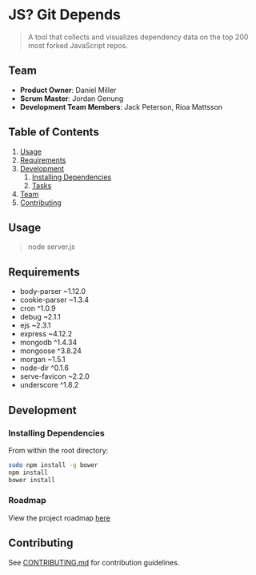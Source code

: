 # JS? Git Depends

> A tool that collects and visualizes dependency data on the top 200 most forked JavaScript repos.

## Team

  - __Product Owner__: Daniel Miller
  - __Scrum Master__: Jordan Genung
  - __Development Team Members__: Jack Peterson, Rioa Mattsson

## Table of Contents

1. [Usage](#Usage)
1. [Requirements](#requirements)
1. [Development](#development)
    1. [Installing Dependencies](#installing-dependencies)
    1. [Tasks](#tasks)
1. [Team](#team)
1. [Contributing](#contributing)

## Usage

> node server.js

## Requirements

- body-parser ~1.12.0
- cookie-parser ~1.3.4
- cron ^1.0.9
- debug ~2.1.1
- ejs ~2.3.1
- express ~4.12.2
- mongodb ^1.4.34
- mongoose ^3.8.24
- morgan ~1.5.1
- node-dir ^0.1.6
- serve-favicon ~2.2.0
- underscore ^1.8.2

## Development

### Installing Dependencies

From within the root directory:

```sh
sudo npm install -g bower
npm install
bower install
```

### Roadmap

View the project roadmap [here](https://waffle.io/pond-and-kraken/git-what-we-mean)


## Contributing

See [CONTRIBUTING.md](CONTRIBUTING.md) for contribution guidelines.

